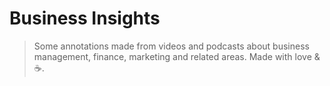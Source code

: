# Business Insights

> Some annotations made from videos and podcasts about business management, finance, marketing and related areas. Made with love & ☕.
